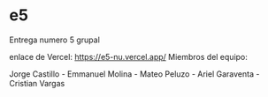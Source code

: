 # e5
Entrega numero 5 grupal 

enlace de Vercel:
https://e5-nu.vercel.app/
Miembros del equipo:

Jorge Castillo -
Emmanuel Molina -
Mateo Peluzo -
Ariel Garaventa -
Cristian Vargas
